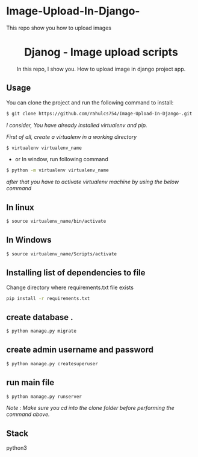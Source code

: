 # Image-Upload-In-Django-
This repo show you how to upload images 

<div align="center"><h1>  Djanog - Image upload scripts </h1> </div>
<div align="center"> In this repo, I show you. How to upload image in django project app. </div>


Usage
-------
You can clone the project and run the following command to install: 

```bash
$ git clone https://github.com/rahulcs754/Image-Upload-In-Django-.git
```

*I consider, You have already installed virtualenv and pip.*

*First of all, create a virtualenv in a working directory*

```bash
$ virtualenv virtualenv_name
```
* or In window, run following command 

```bash
$ python -m virtualenv virtualenv_name
```

*after that you have to activate virtualenv machine by using the below command*

In linux
--------
```bash
$ source virtualenv_name/bin/activate
```
In Windows
------------
```bash
$ source virtualenv_name/Scripts/activate
```


 Installing list of dependencies to file
----------------------------------------

Change directory where requirements.txt file exists

```bash
pip install -r requirements.txt
```

create database  .
-----------------
```bash
$ python manage.py migrate
```

 create admin username and password
------------------------------------
```bash
$ python manage.py createsuperuser
```

run main file 
-------------
```bash
$ python manage.py runserver
```

*Note  : Make sure you cd into the *clone* folder before performing the command above.*


Stack
------
python3



